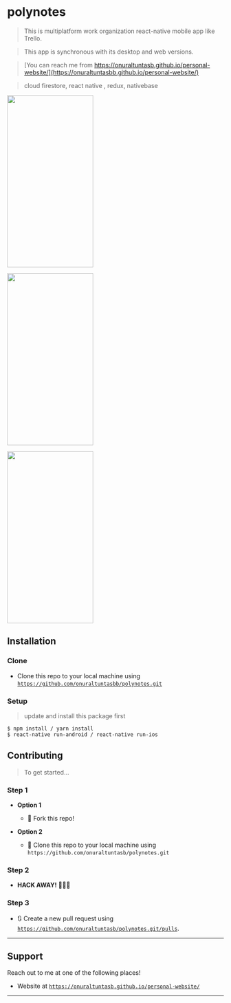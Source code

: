 
# polynotes

> This is multiplatform work organization react-native mobile app like Trello.

> This app is synchronous with its desktop and web versions.

> [You can reach me from https://onuraltuntasb.github.io/personal-website/](https://onuraltuntasbb.github.io/personal-website/)

> cloud firestore, react native , redux, nativebase


<img src="https://user-images.githubusercontent.com/53194850/91478864-456b5300-e8a9-11ea-96f7-ef2b144d42fd.jpg"
data-canonical-src="https://user-images.githubusercontent.com/53194850/91478864-456b5300-e8a9-11ea-96f7-ef2b144d42fd.jpg" width="200" height="400" />

<img src="https://user-images.githubusercontent.com/53194850/91478853-41d7cc00-e8a9-11ea-8431-a939864c4330.jpg"
data-canonical-src="https://user-images.githubusercontent.com/53194850/91478853-41d7cc00-e8a9-11ea-8431-a939864c4330.jpg" width="200" height="400" />

<img src="https://user-images.githubusercontent.com/53194850/91478872-49977080-e8a9-11ea-9c42-225d4ba0f578.jpg"
data-canonical-src="https://user-images.githubusercontent.com/53194850/91478872-49977080-e8a9-11ea-9c42-225d4ba0f578.jpg" width="200" height="400" />


## Installation

### Clone

- Clone this repo to your local machine using <a href="https://github.com/onuraltuntasbb/polynotes.git" target="_blank">`https://github.com/onuraltuntasbb/polynotes.git`</a>
### Setup

> update and install this package first

```shell
$ npm install / yarn install
$ react-native run-android / react-native run-ios
```

## Contributing

> To get started...

### Step 1

- **Option 1**
    - 🍴 Fork this repo!

- **Option 2**
    - 👯 Clone this repo to your local machine using `https://github.com/onuraltuntasb/polynotes.git`

### Step 2

- **HACK AWAY!** 🔨🔨🔨

### Step 3

- 🔃 Create a new pull request using <a href="https://github.com/onuraltuntasb/polynotes.git/pulls" target="_blank">`https://github.com/onuraltuntasb/polynotes.git/pulls`</a>.

---


## Support

Reach out to me at one of the following places!

- Website at <a href="
" target="_blank">`https://onuraltuntasb.github.io/personal-website/`</a>

---


